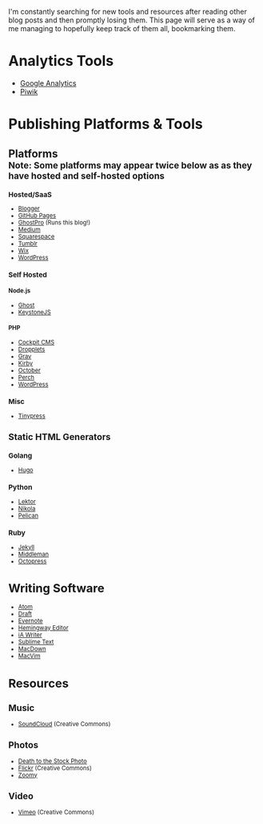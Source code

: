 I'm constantly searching for new tools and resources after reading other blog posts and then promptly losing them. This page will serve as a way of me managing to hopefully keep track of them all, bookmarking them.

# Analytics Tools

 * [Google Analytics](http://www.google.com/analytics/ "Google Analytics - Mobile, Premium and Free Website Analytics – Google")
 * [Piwik](https://piwik.org/ "Piwik - Free Web Analytics Software")

# Publishing Platforms & Tools
## Platforms <br><small>**Note:** Some platforms may appear twice below as as they have hosted and self-hosted options
### Hosted/SaaS
 * [Blogger](https://www.blogger.com/ "Blogger")
 * [GitHub Pages](https://pages.github.com/ "GitHub Pages")
 * [GhostPro](https://ghost.org/ "Ghost - Just a blogging platform") (Runs this blog!)
 * [Medium](https://medium.com/ "Medium")
 * [Squarespace](https://www.squarespace.com/ "Build a Website - Squarespace")
 * [Tumblr](https://www.tumblr.com/ "Sign up | Tumblr")
 * [Wix](http://www.wix.com/ "Free Website Builder | Create a Free Website | WIX.com")
 * [WordPress](https://wordpress.com/ "WordPress.com: Create a free website or blog")

### Self Hosted
#### Node.js
 * [Ghost](https://ghost.org/ "Ghost - Just a blogging platform")
 * [KeystoneJS](http://keystonejs.com/ "KeystoneJS &middot; Node.js cms and web application platform built on Express and MongoDB")

#### PHP
 * [Cockpit CMS](http://getcockpit.com/ "Cockpit CMS")
 * [Dropplets](https://github.com/Circa75/dropplets "Circa75/dropplets · GitHub")
 * [Grav](https://getgrav.org "Grav - A Modern Flat-File CMS")
 * [Kirby](http://getkirby.com/ "Kirby is a file-based cms | Kirby")
 * [October](http://octobercms.com/ "October CMS")
 * [Perch](https://grabaperch.com/ "Perch - The really little content management system (CMS)")
 * [WordPress](https://wordpress.org/ "WordPress &#8250; Blog Tool, Publishing Platform, and CMS")

### Misc
 * [Tinypress](https://tinypress.co/ "Create and easily manage your blog on Github &middot; Tinypress")

## Static HTML Generators
### Golang
 * [Hugo](https://gohugo.io/ "Hugo :: A fast and modern static website engine")

### Python
 * [Lektor](https://www.getlektor.com/ "Welcome | Lektor Static Content Management System")
 * [Nikola](https://getnikola.com/ "Static Site Generator | Nikola")
 * [Pelican](http://blog.getpelican.com/ "Pelican Static Site Generator, Powered by Python")

### Ruby
 * [Jekyll](https://jekyllrb.com/ "Jekyll &bull; Simple, blog-aware, static sites")
 * [Middleman](https://middlemanapp.com/ "Middleman: Hand-crafted frontend development")
 * [Octopress](http://octopress.org/ "Octopress")

# Writing Software
 * [Atom](https://atom.io/ "Atom")
 * [Draft](https://draftin.com/ "Draft. Write Better.")
 * [Evernote](https://evernote.com/ "The workspace for your life’s work | Evernote")
 * [Hemingway Editor](http://www.hemingwayapp.com/ "Hemingway Editor")
 * [iA Writer](https://ia.net/writer "iA Writer | iA")  
 * [Sublime Text](http://www.sublimetext.com/ "Sublime Text: The text editor you'll fall in love with")
 * [MacDown](http://macdown.uranusjr.com "MacDown: The open source Markdown editor for OS X.")
 * [MacVim](https://github.com/b4winckler/macvim "b4winckler/macvim · GitHub")

# Resources

## Music

 * [SoundCloud](https://soundcloud.com/search/sounds/?filter.license=to_share "SoundCloud") (Creative Commons)

## Photos

 * [Death to the Stock Photo](http://deathtothestockphoto.com/ "home - Death to the Stock Photo")
 * [Flickr](https://www.flickr.com/creativecommons/ 'Flickr: Creative Commons') (Creative Commons)
 * [Zoomy](http://zoommyapp.com/ "Zoommy")

## Video

 * [Vimeo](https://vimeo.com/creativecommons "Creative Commons on Vimeo") (Creative Commons)
